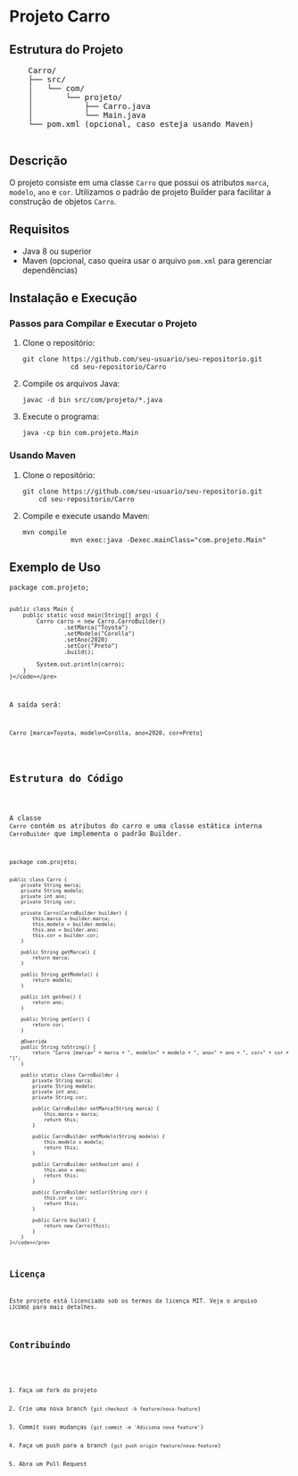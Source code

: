 <h1>Projeto Carro</h1>
    <h2>Estrutura do Projeto</h2>
    <pre>
    Carro/
    ├── src/
    │   └── com/
    │       └── projeto/
    │           ├── Carro.java
    │           └── Main.java
    └── pom.xml (opcional, caso esteja usando Maven)
    </pre>
    
 <h2>Descrição</h2>
 <p>O projeto consiste em uma classe <code>Carro</code> que possui os atributos <code>marca</code>, <code>modelo</code>, <code>ano</code> e <code>cor</code>. Utilizamos o padrão de projeto Builder para facilitar a construção de objetos <code>Carro</code>.</p>
    
 <h2>Requisitos</h2>  <ul>
 <li>Java 8 ou superior</li>
  <li>Maven (opcional, caso queira usar o arquivo <code>pom.xml</code> para gerenciar dependências)</li>
</ul>
    
  <h2>Instalação e Execução</h2>
 <h3>Passos para Compilar e Executar o Projeto</h3>
 <ol>
 <li>Clone o repositório:
 <pre><code>git clone https://github.com/seu-usuario/seu-repositorio.git
            cd seu-repositorio/Carro</code></pre>
 </li>
 <li>Compile os arquivos Java:
 <pre><code>javac -d bin src/com/projeto/*.java</code></pre>
 </li>
 <li>Execute o programa:
<pre><code>java -cp bin com.projeto.Main</code></pre>
</li>
</ol>
    
<h3>Usando Maven</h3>
 <ol>
<li>Clone o repositório:
<pre><code>git clone https://github.com/seu-usuario/seu-repositorio.git
    cd seu-repositorio/Carro</code></pre>
</li>
<li>Compile e execute usando Maven:
<pre><code>mvn compile
            mvn exec:java -Dexec.mainClass="com.projeto.Main"</code></pre>
</li>
</ol>
    
<h2>Exemplo de Uso</h2>
<pre><code>package com.projeto;

    public class Main {
        public static void main(String[] args) {
            Carro carro = new Carro.CarroBuilder()
                    .setMarca("Toyota")
                    .setModelo("Corolla")
                    .setAno(2020)
                    .setCor("Preto")
                    .build();

            System.out.println(carro);
        }
    }</code></pre>
<p>A saída será:</p>
<pre><code>Carro [marca=Toyota, modelo=Corolla, ano=2020, cor=Preto]</code></pre>
    
<h2>Estrutura do Código</h2>

<p>A classe 
<code>Carro</code> contém os atributos do carro e uma classe estática interna <code>CarroBuilder</code> que implementa o padrão Builder.</p>
<pre>
<code>package com.projeto;

    public class Carro {
        private String marca;
        private String modelo;
        private int ano;
        private String cor;

        private Carro(CarroBuilder builder) {
            this.marca = builder.marca;
            this.modelo = builder.modelo;
            this.ano = builder.ano;
            this.cor = builder.cor;
        }

        public String getMarca() {
            return marca;
        }

        public String getModelo() {
            return modelo;
        }

        public int getAno() {
            return ano;
        }

        public String getCor() {
            return cor;
        }

        @Override
        public String toString() {
            return "Carro [marca=" + marca + ", modelo=" + modelo + ", ano=" + ano + ", cor=" + cor + "]";
        }

        public static class CarroBuilder {
            private String marca;
            private String modelo;
            private int ano;
            private String cor;

            public CarroBuilder setMarca(String marca) {
                this.marca = marca;
                return this;
            }

            public CarroBuilder setModelo(String modelo) {
                this.modelo = modelo;
                return this;
            }

            public CarroBuilder setAno(int ano) {
                this.ano = ano;
                return this;
            }

            public CarroBuilder setCor(String cor) {
                this.cor = cor;
                return this;
            }

            public Carro build() {
                return new Carro(this);
            }
        }
    }</code></pre>
    
<h2>Licença</h2>
<p>Este projeto está licenciado sob os termos da licença MIT. Veja o arquivo 
<code>LICENSE</code> para mais detalhes.</p>
    
<h2>Contribuindo</h2>


<ol>
    <li>Faça um fork do projeto</li>
    <li>Crie uma nova branch (<code>git checkout -b feature/nova-feature</code>)</li>
    <li>Commit suas mudanças (<code>git commit -m 'Adiciona nova feature'</code>)</li> 
    <li>Faça um push para a branch (<code>git push origin feature/nova-feature</code>)</li>
    <li>Abra um Pull Request</li>
</ol>
